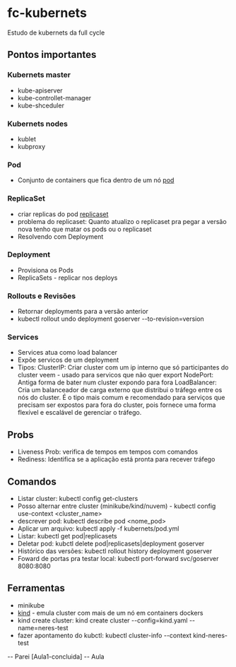 # fc-kubernets
Estudo de kubernets da full cycle

## Pontos importantes

### Kubernets master
* kube-apiserver
* kube-controllet-manager
* kube-shceduler

### Kubernets nodes
* kublet
* kubproxy

### Pod
* Conjunto de containers que fica dentro de um nó [pod](./kubernets/pod.yaml)

### ReplicaSet
* criar replicas do pod [replicaset](./kubernets/replicaset.yml)
* problema do replicaset: Quanto atualizo o replicaset pra pegar a versão nova tenho que matar os pods ou o replicaset 
* Resolvendo com Deployment 

### Deployment
* Provisiona os Pods
* ReplicaSets - replicar nos deploys

### Rollouts e Revisões
* Retornar deployments para a versão anterior
* kubectl rollout undo deployment goserver --to-revision=version

### Services
- Services atua como load balancer
- Expõe servicos de um deployment
- Tipos:
    ClusterIP: Criar cluster com um ip interno que só participantes do cluster veem - usado para servicos que não quer export
    NodePort: Antiga forma de bater num cluster expondo para fora
    LoadBalancer: Cria um balanceador de carga externo que distribui o tráfego entre os nós do cluster. É o tipo mais comum e recomendado para serviços que precisam ser expostos para fora do cluster, pois fornece uma forma flexível e escalável de gerenciar o tráfego.
## Probs
- Liveness Prob: verifica de tempos em tempos com comandos
- Rediness: Identifica se a aplicação está pronta para recever tráfego

## Comandos
- Listar cluster: kubectl config get-clusters
- Posso alternar entre cluster (minikube/kind/nuvem) - kubectl config use-context <cluster_name>
- descrever pod: kubectl describe pod <nome_pod>
- Aplicar um arquivo: kubectl apply -f kubernets/pod.yml
- Listar: kubectl get pod|replicasets
- Deletar pod: kubctl delete pod|replicasets|deployment goserver
- Histórico das versões: kubectl rollout history deployment goserver
- Foward de portas pra testar local: kubectl port-forward svc/goserver 8080:8080

## Ferramentas 
- minikube
- [kind](https://kind.sigs.k8s.io/docs/user/quick-start) - emula cluster com mais de um nó em containers dockers
- kind create cluster:  kind create cluster --config=kind.yaml --name=neres-test
- fazer apontamento do kubctl: kubectl cluster-info --context kind-neres-test

-- Parei [Aula1-concluida]
-- Aula 